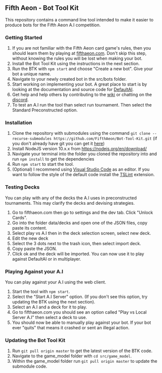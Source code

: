 ## Fifth Aeon - Bot Tool Kit
This repository contains a command line tool intended to make it easier to produce bots for the Fifth Aeon A.I competition.

### Getting Started
1. If you are not familiar with the Fifth Aeon card game's rules, then you should learn them by playing at [fifthaeon.com](https://fifthaeon.com). Don't skip this step, without knowing the rules you will be lost when making your bot.
2. Install the Bot Tool Kit using the instructions in the next section.
3. Run the BTK with `npm start` and choose "Create a new bot". Give your bot a unique name.
4. Navigate to your newly created bot in the src/bots folder.
5. Start working on implementing your bot. A great place to start is by looking at the documentation and source code for [DefaultAI](https://docs.fifthaeon.com/classes/_ai_defaultai_.defaultai.html).
6. Get help and help others by contributing to the [wiki](https://github.com/Fifth-Aeon/Fifth-Aeon-Wiki/wiki) or chatting on the [discord](https://discord.gg/QHqDae2).
7. To test an A.I run the tool than select run tournament. Then select the Standard Preconstructed option.

### Installation
1. Clone the repository with submodules using the command `git clone --recurse-submodules https://github.com/FifthAeon/Bot-Tool-Kit.git` (if you don't already have git you can get it [here](https://git-scm.com/book/en/v2/Getting-Started-Installing-Git))
2. Install NodeJS version 10.x.x from <https://nodejs.org/en/download/>
3. Navigate your terminal into the folder you cloned the repository into and run `npm install` to get the dependencies
4. Run `npm start` to start the tool.
5. (Optional) I recommend using [Visual Studio Code](https://code.visualstudio.com/) as an editor. If you want to follow the style of the default code install the [TSLint](https://marketplace.visualstudio.com/items?itemName=ms-vscode.vscode-typescript-tslint-plugin) extension.

### Testing Decks
You can play with any of the decks the A.I uses in preconstructed tournaments. This may clarify the decks and devising strategies.
1. Go to fifthaeon.com then go to settings and the dev tab. Click "Unlock Cards".
2. Go into the folder data/decks and open one of the JSON files, copy paste its content.
3. Select play vs A.I then in the deck selection screen, select new deck.
4. Edit the new deck
5. Select the 3 dots next to the trash icon, then select import deck.
6. Copy paste the JSON.
7. Click ok and the deck will be imported. You can now use it to play against DefaultAI or in multiplayer.

### Playing Against your A.I
You can play against your A.I using the web client.

1. Start the tool with `npm start`.
2. Select the "Start A.I Server" option. (If you don't see this option, try updating the BTK using the next section).
3. Select an A.I and a deck for it to play.
4. Go to fifthaeon.com you should see an option called "Play vs Local Server A.I" then select a deck to use.
5. You should now be able to manually play against your bot. If your bot ever "quits" that means it crashed or sent an illegal action.

### Updating the Bot Tool Kit
1. Run `git pull origin master` to get the latest version of the BTK code.
2. Navigate to the game_model folder with `cd src/game_model`.
3. Within the game_model folder run `git pull origin master` to update the submodule code.
